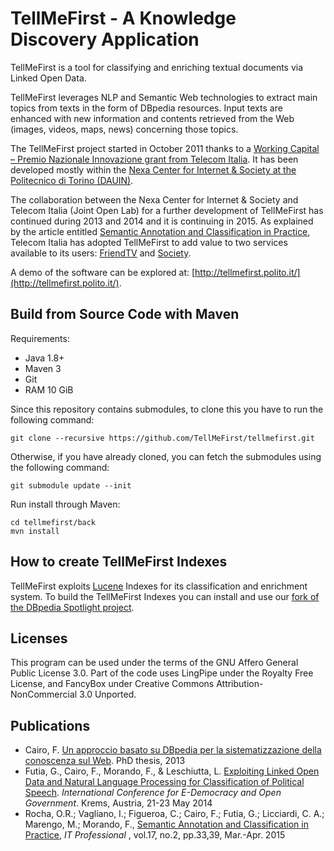 # TellMeFirst - A Knowledge Discovery Application

TellMeFirst is a tool for classifying and enriching textual documents via Linked Open Data.

TellMeFirst leverages NLP and Semantic Web technologies to extract main topics from texts in the form of DBpedia resources. Input texts are enhanced with new information and contents retrieved from the Web (images, videos, maps, news) concerning those topics.

The TellMeFirst project started in October 2011 thanks to a [Working Capital – Premio Nazionale Innovazione grant from Telecom Italia](http://www.workingcapital.telecomitalia.it/2011/10/tellmefirst/). It has been developed mostly within the [Nexa Center for Internet & Society at the Politecnico di Torino (DAUIN)](http://nexa.polito.it/tellmefirst).

The collaboration between the Nexa Center for Internet & Society and Telecom Italia (Joint Open Lab) for a further development of TellMeFirst has continued during 2013 and 2014 and it is continuing in 2015. As explained by the article entitled [Semantic Annotation and Classification in Practice](http://ieeexplore.ieee.org/xpl/articleDetails.jsp?reload=true&arnumber=7077255), Telecom Italia has adopted TellMeFirst to add value to two services available to its users: [FriendTV](http://www.stv.telecomitalia.it/) and [Society](http://www.telecomitalia.com/tit/it/innovazione/i-luoghi-della-ricerca/jol-mobilab-torino/scheda-progetto-societyschool.html).

A demo of the software can be explored at: [http://tellmefirst.polito.it/](http://tellmefirst.polito.it/).

## Build from Source Code with Maven

Requirements:

* Java 1.8+
* Maven 3
* Git
* RAM 10 GiB

Since this repository contains submodules, to clone this you have to
run the following command:

```
git clone --recursive https://github.com/TellMeFirst/tellmefirst.git
```

Otherwise, if you have already cloned, you can fetch the submodules using
the following command:

```
git submodule update --init
```

Run install through Maven:

```
cd tellmefirst/back
mvn install
```

## How to create TellMeFirst Indexes

TellMeFirst exploits [Lucene](http://lucene.apache.org/core/) Indexes for its classification and enrichment system. To build the TellMeFirst Indexes you can install and use our [fork of the DBpedia Spotlight project](https://github.com/TellMeFirst/dbpedia-spotlight).

## Licenses
This program can be used under the terms of the GNU Affero General Public License 3.0. Part of the code uses LingPipe under the Royalty Free License, and FancyBox under Creative Commons Attribution-NonCommercial 3.0 Unported.

## Publications
* Cairo, F. [Un approccio basato su DBpedia per la sistematizzazione della conoscenza sul Web](http://porto.polito.it/2507077/). PhD thesis, 2013
* Futia, G., Cairo, F., Morando, F., & Leschiutta, L. [Exploiting Linked Open Data and Natural Language Processing for Classification of Political Speech](http://porto.polito.it/2540694/). *International Conference for E-Democracy and Open Government*. Krems, Austria, 21-23 May 2014
* Rocha, O.R.; Vagliano, I.; Figueroa, C.; Cairo, F.; Futia, G.; Licciardi, C. A.; Marengo, M.; Morando, F., [Semantic Annotation and Classification in Practice](http://ieeexplore.ieee.org/xpl/articleDetails.jsp?reload=true&arnumber=7077255), *IT Professional* , vol.17, no.2, pp.33,39, Mar.-Apr. 2015

